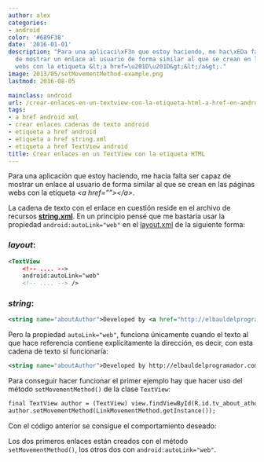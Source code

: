 ```yaml
---
author: alex
categories:
- android
color: '#689F38'
date: '2016-01-01'
description: "Para una aplicaci\xF3n que estoy haciendo, me hac\xEDa falta ser capaz
  de mostrar un enlace al usuario de forma similar al que se crean en las p\xE1ginas
  webs con la etiqueta &lt;a href=\u201D\u201D&gt;&lt;/a&gt;."
image: 2013/05/setMovementMethod-example.png
lastmod: 2016-08-05

mainclass: android
url: /crear-enlaces-en-un-textview-con-la-etiqueta-html-a-href-en-android/
tags:
- a href android xml
- crear enlaces cadenas de texto android
- etiqueta a href android
- etiqueta a href string.xml
- etiqueta a href TextView android
title: Crear enlaces en un TextView con la etiqueta HTML
---
```


Para una aplicación que estoy haciendo, me hacía falta ser capaz de mostrar un enlace al usuario de forma similar al que se crean en las páginas webs con la etiqueta _&lt;a href=””&gt;&lt;/a&gt;_.

<!--more--><!--ad-->

La cadena de texto con el enlace en cuestión reside en el archivo de recursos **[string.xml](/programacion-android-recursos-strings/)**. En un principio pensé que me bastaría usar la propiedad `android:autoLink="web"` en el [layout.xml](/programacion-android-recursos-layout/) de la siguiente forma:

### **_layout_**:

```xml
<TextView
    <!-- .... -->
    android:autoLink="web"
    <!-- .... --> />
```

### **_string_**:

```xml
<string name="aboutAuthor">Developed by <a href="http://elbauldelprogramador.com">Alejandro Alcalde.</a></string>
```

Pero la propiedad `autoLink="web"`, funciona únicamente cuando el texto al que hace referencia contiene explícitamente la dirección, es decir, con esta cadena de texto sí funcionaría:

```xml
<string name="aboutAuthor">Developed by http://elbauldelprogramador.com</string>
```

Para conseguir hacer funcionar el primer ejemplo hay que hacer uso del método `setMovementMethod()` de la clase `TextView`:

```xml
final TextView author = (TextView) view.findViewById(R.id.tv_about_athor);
author.setMovementMethod(LinkMovementMethod.getInstance());
```

Con el código anterior se consigue el comportamiento deseado:

<figure>
    <amp-img on="tap:lightbox1" role="button" tabindex="0" layout="responsive" src="/img/2013/05/setMovementMethod-example.png" alt="enlaces en un textview android" width="480" height="800"></amp-img>
</figure>

Los dos primeros enlaces están creados con el método `setMovementMethod()`, los otros dos con `android:autoLink="web"`.
